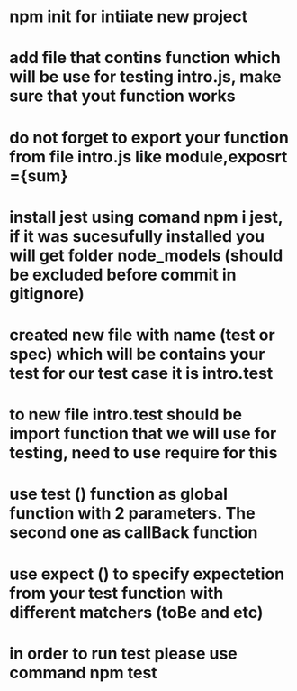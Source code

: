 # npm init for intiiate new project

# add file that contins function which will be use for testing intro.js, make sure that yout function works

# do not forget to export your function from file intro.js like module,exposrt ={sum}

# install jest using comand npm i jest, if it was sucesufully installed you will get folder node_models (should be excluded before commit in gitignore)

# created new file with name (test or spec) which will be contains your test for our test case it is intro.test

# to new file intro.test should be import function that we will use for testing, need to use require for this

# use test () function as global function with 2 parameters. The second one as callBack function

# use expect () to specify expectetion from your test function with different matchers (toBe and etc)

# in order to run test please use command npm test

